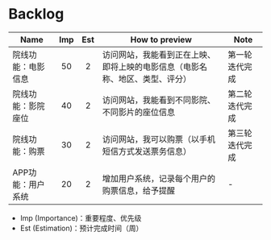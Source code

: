 # Backlog

| Name | Imp | Est | How to preview | Note |
|------|:---:|:---:|----------------|------|
|院线功能：电影信息|50|2|访问网站，我能看到正在上映、即将上映的电影信息（电影名称、地区、类型、评分）|第一轮迭代完成|
|院线功能：影院座位|40|2|访问网站，我能看到不同影院、不同影片的座位信息|第二轮迭代完成|
|院线功能：购票|30|2|访问网站，我可以购票（以手机短信方式发送票务信息）|第三轮迭代完成|
|APP功能：用户系统|20|2|增加用户系统，记录每个用户的购票信息，给予提醒|-|

- Imp (Importance)：重要程度、优先级
- Est (Estimation)：预计完成时间（周）
